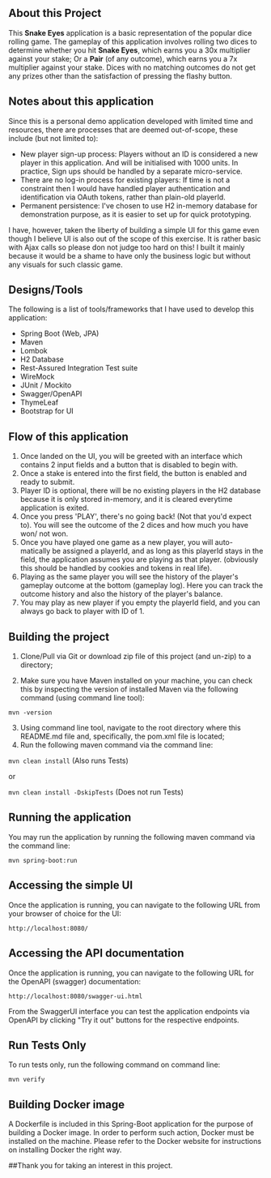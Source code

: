 ## About this Project

This **Snake Eyes** application is a basic representation of the popular
dice rolling game. The gameplay of this application involves rolling two
dices to determine whether you hit **Snake Eyes**, which earns you a 30x
multiplier against your stake; Or a **Pair** (of any outcome), which
earns you a 7x multiplier against your stake. Dices with no matching 
outcomes do not get any prizes other than the satisfaction of pressing
the flashy button.

## Notes about this application
Since this is a personal demo application developed with limited time and 
resources, there are processes that are deemed out-of-scope, these 
include (but not limited to):
- New player sign-up process: Players without an ID is considered a new
player in this application. And will be initialised with 1000 units. In 
practice, Sign ups should be handled by a separate micro-service.
- There are no log-in process for existing players: If time is not a
constraint then I would have handled player authentication and 
identification via OAuth tokens, rather than plain-old playerId.
- Permanent persistence: I've chosen to use H2 in-memory database for
demonstration purpose, as it is easier to set up for quick prototyping.

I have, however, taken the liberty of building a simple UI for this game 
even though I believe UI is also out of the scope of this exercise. It
is rather basic with Ajax calls so please don not judge too hard on this! I 
built it mainly because it would be a shame to have only the business 
logic but without any visuals for such classic game.


## Designs/Tools
The following is a list of tools/frameworks that I have used to develop 
this application:
- Spring Boot (Web, JPA)
- Maven
- Lombok
- H2 Database
- Rest-Assured Integration Test suite
- WireMock 
- JUnit / Mockito
- Swagger/OpenAPI
- ThymeLeaf
- Bootstrap for UI

## Flow of this application
1. Once landed on the UI, you will be greeted with an interface which
contains 2 input fields and a button that is disabled to begin with.
2. Once a stake is entered into the first field, the button is enabled
and ready to submit.
3. Player ID is optional, there will be no existing players in the H2
database because it is only stored in-memory, and it is cleared 
everytime application is exited.
4. Once you press 'PLAY', there's no going back! (Not that you'd expect
to). You will see the outcome of the 2 dices and how much you have won/
not won. 
5. Once you have played one game as a new player, you will auto-
matically be assigned a playerId, and as long as this playerId stays
in the field, the application assumes you are playing as that player.
(obviously this should be handled by cookies and tokens in real life).
6. Playing as the same player you will see the history of the player's
gameplay outcome at the bottom (gameplay log). Here you can track the
outcome history and also the history of the player's balance.
7. You may play as new player if you empty the playerId field, and you 
can always go back to player with ID of 1.


## Building the project
1) Clone/Pull via Git or download zip file of this project (and un-zip) 
to a directory;


2) Make sure you have Maven installed on your machine, you can check 
this by inspecting the version of installed Maven via the following
command (using command line tool):

``mvn -version``

3. Using command line tool, navigate to the root directory where this
README.md file and, specifically, the pom.xml file is located;
4. Run the following maven command via the command line:

``mvn clean install``    (Also runs Tests)

or

``mvn clean install -DskipTests``    (Does not run Tests)



## Running the application
You may run the application by running the following maven command via 
the command line:

``mvn spring-boot:run``

## Accessing the simple UI
Once the application is running, you can navigate to the following URL
from your browser of choice for the UI:

``http://localhost:8080/``

## Accessing the API documentation
Once the application is running, you can navigate to the following URL
for the OpenAPI (swagger) documentation:

``http://localhost:8080/swagger-ui.html``

From the SwaggerUI interface you can test the application endpoints
via OpenAPI by clicking "Try it out" buttons for the respective
endpoints.

## Run Tests Only
To run tests only, run the following command on command line:

``mvn verify``


## Building Docker image
A Dockerfile is included in this Spring-Boot application for the
purpose of building a Docker image. In order to perform such action,
Docker must be installed on the machine. Please refer to the Docker
website for instructions on installing Docker the right way.



##Thank you for taking an interest in this project.

